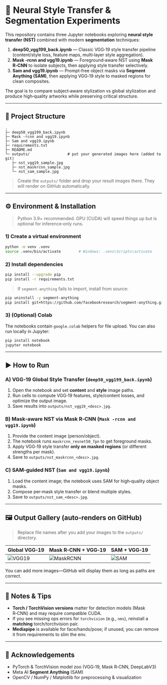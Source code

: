 # 🎨 Neural Style Transfer & Segmentation Experiments

This repository contains three Jupyter notebooks exploring **neural style transfer (NST)** combined with modern **segmentation** techniques:

1. **deep50_vgg199_back.ipynb** — Classic VGG‑19 style transfer pipeline (content/style loss, feature maps, multi‑layer style aggregation).  
2. **Mask -rcnn and vgg19.ipynb** — Foreground‑aware NST using **Mask R‑CNN** to isolate subjects, then applying style transfer selectively.  
3. **Sam and vgg19.ipynb** — Prompt‑free object masks via **Segment Anything (SAM)**, then applying VGG‑19 style to masked regions for clean composites.

The goal is to compare subject‑aware stylization vs global stylization and produce high‑quality artworks while preserving critical structure.

---

## 📂 Project Structure

```
.
├─ deep50_vgg199_back.ipynb
├─ Mask -rcnn and vgg19.ipynb
├─ Sam and vgg19.ipynb
├─ requirements.txt
├─ README.md
└─ outputs/                 # put your generated images here (added to git)
   ├─ nst_vgg19_sample.jpg
   ├─ nst_maskrcnn_sample.jpg
   └─ nst_sam_sample.jpg
```

> Create the `outputs/` folder and drop your result images there. They will render on GitHub automatically.

---

## ⚙️ Environment & Installation

> Python 3.9+ recommended. GPU (CUDA) will speed things up but is optional for inference‑only runs.

### 1) Create a virtual environment
```bash
python -m venv .venv
source .venv/bin/activate        # Windows: .venv\Scripts\activate
```

### 2) Install dependencies
```bash
pip install --upgrade pip
pip install -r requirements.txt
```

> If `segment-anything` fails to import, install from source:
```bash
pip uninstall -y segment-anything
pip install git+https://github.com/facebookresearch/segment-anything.git
```

### 3) (Optional) Colab
The notebooks contain `google.colab` helpers for file upload. You can also run locally in Jupyter:
```bash
pip install notebook
jupyter notebook
```

---

## ▶️ How to Run

### A) VGG‑19 Global Style Transfer (`deep50_vgg199_back.ipynb`)
1. Open the notebook and set **content** and **style** image paths.  
2. Run cells to compute VGG‑19 features, style/content losses, and optimize the output image.  
3. Save results into `outputs/nst_vgg19_<desc>.jpg`.

### B) Mask‑aware NST via **Mask R‑CNN** (`Mask -rcnn and vgg19.ipynb`)
1. Provide the content image (person/object).  
2. The notebook runs `maskrcnn_resnet50_fpn` to get foreground masks.  
3. Apply VGG‑19 style transfer **only on masked regions** (or different strengths per mask).  
4. Save to `outputs/nst_maskrcnn_<desc>.jpg`.

### C) SAM‑guided NST (`Sam and vgg19.ipynb`)
1. Load the content image; the notebook uses SAM for high‑quality object masks.  
2. Compose per‑mask style transfer or blend multiple styles.  
3. Save to `outputs/nst_sam_<desc>.jpg`.

---

## 🖼️ Output Gallery (auto‑renders on GitHub)

> Replace file names after you add your images to the `outputs/` directory.

| Global VGG‑19 | Mask R‑CNN + VGG‑19 | SAM + VGG‑19 |
| --- | --- | --- |
| ![VGG19](outputs/nst_vgg19_sample.jpg) | ![MaskRCNN](outputs/nst_maskrcnn_sample.jpg) | ![SAM](outputs/nst_sam_sample.jpg) |

You can add more images—GitHub will display them as long as paths are correct.

---

## 🧠 Notes & Tips

- **Torch / TorchVision versions** matter for detection models (Mask R‑CNN) and may require compatible CUDA.  
- If you see missing ops errors for `torchvision` (e.g., `nms`), reinstall a **matching** torch/torchvision pair.  
- **Mediapipe** is available for face/hands/pose; if unused, you can remove it from requirements to slim the env.  

---

## 🙌 Acknowledgements
- PyTorch & TorchVision model zoo (VGG‑19, Mask R‑CNN, DeepLabV3)
- Meta AI **Segment Anything** (SAM)
- OpenCV / NumPy / Matplotlib for preprocessing & visualization

